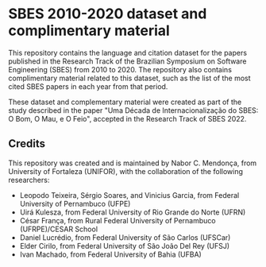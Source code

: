 # SBES 2010-2020 dataset and complimentary material

This repository contains the language and citation dataset for the papers published in the Research Track of the Brazilian Symposium on Software Engineering (SBES) from 2010 to 2020. The repository also contains complimentary material related to this dataset, such as the list of the most cited SBES papers in each year from that period. 

These dataset and complementary material were created as part of the study described in the paper "Uma Década de Internacionalização do SBES: O Bom, O Mau, e O Feio", accepted in the Research Track of SBES 2022.

## Credits

This repository was created and is maintained by Nabor C. Mendonça, from University of Fortaleza (UNIFOR), with the collaboration of the following researchers:

* Leopodo Teixeira, Sérgio Soares, and Vinicius Garcia, from Federal University of Pernambuco (UFPE)
* Uirá Kulesza, from Federal University of Rio Grande do Norte (UFRN)
* César França, from Rural Federal University of Pernambuco (UFRPE)/CESAR School
* Daniel Lucrédio, from Federal University of São Carlos (UFSCar)
* Elder Cirilo, from Federal University of São João Del Rey (UFSJ)
* Ivan Machado, from Federal University of Bahia (UFBA)
